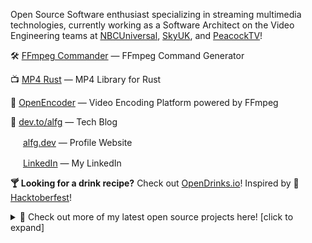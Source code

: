 Open Source Software enthusiast specializing in streaming multimedia technologies, currently working as a Software Architect on the Video Engineering teams at [NBCUniversal](https://www.nbcuniversal.com/), [SkyUK](https://www.sky.com), and [PeacockTV](https://www.peacocktv.com)!

🛠️ [FFmpeg Commander](https://alfg.github.io/ffmpeg-commander) &mdash; FFmpeg Command Generator

📺 [MP4 Rust](https://github.com/alfg/mp4-rust) &mdash; MP4 Library for Rust

🎥 [OpenEncoder](https://github.com/alfg/openencoder) &mdash; Video Encoding Platform powered by FFmpeg

📝 [dev.to/alfg](https://dev.to/alfg) &mdash; Tech Blog

<img src="https://github.com/user-attachments/assets/ef8588e3-8d51-42e1-a36a-6aeef2174fe4" width="16"></img> [alfg.dev](http://alfg.dev) &mdash; Profile Website

<img src="https://static.licdn.com/aero-v1/sc/h/akt4ae504epesldzj74dzred8" width="16"></img>  [LinkedIn](https://www.linkedin.com/in/gutierrezalfred/) &mdash; My LinkedIn

**🍸 Looking for a drink recipe?** Check out [OpenDrinks.io](https://opendrinks.io/)! Inspired by 🎃 [Hacktoberfest](https://hacktoberfest.digitalocean.com/)!

<details>
<summary>🚀 Check out more of my latest open source projects here! [click to expand]</summary>
<p>
  
### 🎥 Multimedia Projects
| Project | Description | Language |
| - | - | - |
| 🌎 **WEB** |  |
| [MP4 Inspector](https://github.com/alfg/mp4-inspector) | A Web-based MP4 File Inspection Tool. | `Rust` `Wasm` |
| [FFmpeg Commander](https://github.com/alfg/ffmpeg-commander) | [FFmpeg](https://ffmpeg.org/) Command Builder. | `JavaScript` |
| [FFProbe Wasm](https://github.com/alfg/ffprobe-wasm) | A Web-based FFProbe. | `C++` `Wasm` `JavaScript` |
| [Filtergrapher](https://github.com/alfg/filtergrapher) | FFmpeg filtergraph editor in the browser. | `C++` `Wasm` `JavaScript` |
| [ABR Player](https://github.com/alfg/abr-player) | Adaptive Streaming Test Player | `JavaScript` |
| [Media Cast](https://github.com/alfg/mediacast) | Google Cast - Chrome Sender & CAF Test Player | `JavaScript` |
| [PBM Viewer](https://github.com/alfg/pbm-viewer) | A Web-based PBM Image Viewer. | `JavaScript` |
| | |
| 📙 **LIBRARIES** |  |
| [mp4-rust](https://github.com/alfg/mp4-rust) | MP4 reader + writer Rust crate. | `Rust` |
| [mp4](https://github.com/alfg/mp4) | MP4 reader Go package. | `Go` |
| [widevine](https://github.com/alfg/widevine) | Golang package for Widevine Cloud. | `Go`
| 🎬 **PLATFORM** | |
| [Open Encoder](https://github.com/alfg/openencoder) | Open Source Cloud Encoding Platform in [Go](https://golang.org/) + [Vue.js](https://vuejs.org/). | `Go` `JavaScript` |
| | |
| 🐳 **DOCKER** |  |
| [docker-nginx-rtmp](https://github.com/alfg/docker-nginx-rtmp) |  A Dockerfile for nginx-rtmp-module. | `Dockerfile` |
| [docker-nginx-vod](https://github.com/alfg/docker-nginx-vod) | A Dockerfile for `nginx-vod-module` | `Dockerfile` |
| [docker-ffmpeg](https://github.com/alfg/docker-ffmpeg) | A Dockerfile for FFmpeg from source. Built on Alpine Linux. | `Dockerfile` |
| [docker-bento4](https://github.com/alfg/docker-bento4) | A Dockerfile for Bento4 from source. Built on Alpine Linux. | `Dockerfile` |
| | |
| 🛠 **CLI TOOLS** |  |
| [ffmpegd](https://github.com/alfg/ffmpegd) | FFmpeg websocket server for [FFmpeg Commander](https://github.com/alfg/ffmpeg-commander). | `Go` |
| [bifextract](https://github.com/alfg/bifextract) | CLI utility for extracting images from a BIF file. | `Go` |
| | |
| 📜 **GUIDES** |  |
| [A Quick Dive into MP4](https://github.com/alfg/quick-dive-into-mp4) |  A technical intro the MP4 container byte structure. | `Markdown` |
| [FFmpeg + WebAssembly](https://dev.to/alfg/ffmpeg-webassembly-2cbl) |  FFmpeg and WebAssembly in the browser. | `Markdown` |
| [FFmpeg for Instagram](https://dev.to/alfg/ffmpeg-for-instagram-35bi) |  A guide and collection of FFmpeg scripts for encoding video for Instagram. | `Markdown` |
</p>
</details>

